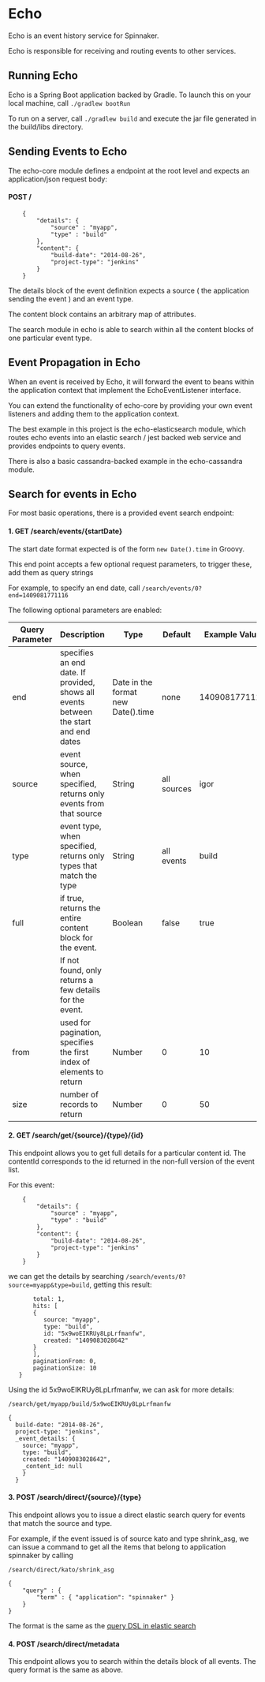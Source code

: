 Echo
====

Echo is an event history service for Spinnaker.

Echo is responsible for receiving and routing events to other services.

Running Echo
------------

Echo is a Spring Boot application backed by Gradle. To launch this on your local machine, call `./gradlew bootRun`

To run on a server, call `./gradlew build` and execute the jar file generated in the build/libs directory.

Sending Events to Echo
----------------------

The echo-core module defines a endpoint at the root level and expects an application/json request body:

#### POST /

```
    {
        "details": {
            "source" : "myapp",
            "type" : "build"
        },
        "content": {
            "build-date": "2014-08-26",
            "project-type": "jenkins"
        }
    }
```

The details block of the event definition expects a source ( the application sending the event ) and an event type.

The content block contains an arbitrary map of attributes.

The search module in echo is able to search within all the content blocks of one particular event type.

Event Propagation in Echo
-------------------------

When an event is received by Echo, it will forward the event to beans within the application context that implement the EchoEventListener interface.

You can extend the functionality of echo-core by providing your own event listeners and adding them to the application context.

The best example in this project is the echo-elasticsearch module, which routes echo events into an elastic search / jest backed web service and provides endpoints to query events.

There is also a basic cassandra-backed example in the echo-cassandra module.

Search for events in Echo
-------------------------

For most basic operations, there is a provided event search endpoint:

#### 1. GET /search/events/{startDate}

The start date format expected is of the form `new Date().time` in Groovy.

This end point accepts a few optional request parameters, to trigger these, add them as query strings

For example, to specify an end date, call `/search/events/0?end=1409081771116`

The following optional parameters are enabled:

| Query Parameter | Description | Type | Default | Example Value |
|-----------------|----------------------------------------------------------------------|------------------------------------|-------------|---------------|
| end | specifies an end date. If provided, shows all events between the start and end dates | Date in the format new Date().time | none | 1409081771116 |
| source | event source, when specified, returns only events from that source | String | all sources | igor |
| type | event type, when specified, returns only types that match the type | String | all events | build |
| full | if true, returns the entire content block for the event.                                                         | Boolean | false | true |
|     | If not found, only returns a few details for the event.                                                          |        |      |     |
| from | used for pagination, specifies the first index of elements to return | Number | 0 | 10 |
| size | number of records to return | Number | 0 | 50 |

#### 2. GET /search/get/{source}/{type}/{id}

This endpoint allows you to get full details for a particular content id. The contentId corresponds to the id returned in the non-full version of the event list.

For this event:
```
    {
        "details": {
            "source" : "myapp",
            "type" : "build"
        },
        "content": {
            "build-date": "2014-08-26",
            "project-type": "jenkins"
        }
    }
```

we can get the details by searching `/search/events/0?source=myapp&type=build`, getting this result:

```{
       total: 1,
       hits: [
       {
          source: "myapp",
          type: "build",
          id: "5x9woEIKRUy8LpLrfmanfw",
          created: "1409083028642"
       }
       ],
       paginationFrom: 0,
       paginationSize: 10
   }
```

Using the id 5x9woEIKRUy8LpLrfmanfw, we can ask for more details:

`/search/get/myapp/build/5x9woEIKRUy8LpLrfmanfw`

```
{
  build-date: "2014-08-26",
  project-type: "jenkins",
  _event_details: {
    source: "myapp",
    type: "build",
    created: "1409083028642",
    _content_id: null
    }
  }
```

#### 3. POST /search/direct/{source}/{type}

This endpoint allows you to issue a direct elastic search query for events that match the source and type.

For example, if the event issued is of source kato and type shrink_asg, we can issue a command to get all the items that belong to application spinnaker by calling

`/search/direct/kato/shrink_asg`
```
{
    "query" : {
        "term" : { "application": "spinnaker" }
    }
}
```

The format is the same as the [query DSL in elastic search](http://www.elasticsearch.org/guide/en/elasticsearch/reference/current/query-dsl.html)

#### 4. POST /search/direct/metadata

This endpoint allows you to search within the details block of all events. The query format is the same as above.
